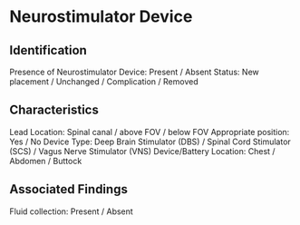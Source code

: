 
# Neurostimulator Device

## Identification

Presence of Neurostimulator Device: Present / Absent
Status: New placement / Unchanged / Complication / Removed

## Characteristics

Lead Location: Spinal canal / above FOV / below FOV
Appropriate position: Yes / No
Device Type: Deep Brain Stimulator (DBS) / Spinal Cord Stimulator (SCS) / Vagus Nerve Stimulator (VNS)
Device/Battery Location: Chest / Abdomen / Buttock

## Associated Findings

Fluid collection: Present / Absent
